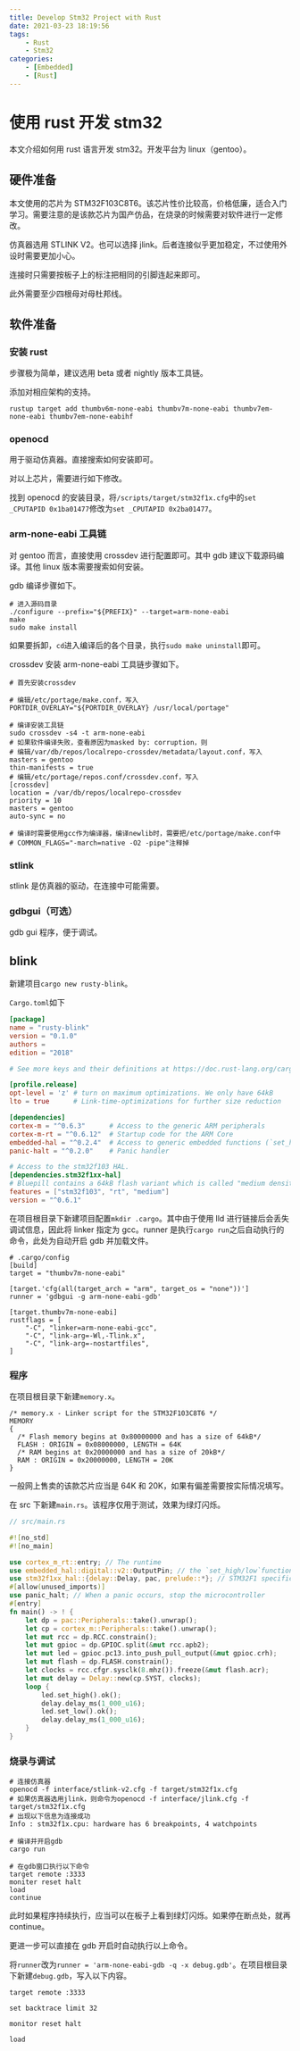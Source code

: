 ```yaml
---
title: Develop Stm32 Project with Rust
date: 2021-03-23 18:19:56
tags:
    - Rust
    - Stm32
categories:
    - [Embedded]
    - [Rust]
---
```


# 使用 rust 开发 stm32

本文介绍如何用 rust 语言开发 stm32。开发平台为 linux（gentoo）。

## 硬件准备

本文使用的芯片为 STM32F103C8T6。该芯片性价比较高，价格低廉，适合入门学习。需要注意的是该款芯片为国产仿品，在烧录的时候需要对软件进行一定修改。

仿真器选用 STLINK V2。也可以选择 jlink。后者连接似乎更加稳定，不过使用外设时需要更加小心。

连接时只需要按板子上的标注把相同的引脚连起来即可。

此外需要至少四根母对母杜邦线。

## 软件准备

### 安装 rust

步骤极为简单，建议选用 beta 或者 nightly 版本工具链。

添加对相应架构的支持。

```
rustup target add thumbv6m-none-eabi thumbv7m-none-eabi thumbv7em-none-eabi thumbv7em-none-eabihf
```

### openocd

用于驱动仿真器。直接搜索如何安装即可。

对以上芯片，需要进行如下修改。

找到 openocd 的安装目录，将`/scripts/target/stm32f1x.cfg`中的`set _CPUTAPID 0x1ba01477`修改为`set _CPUTAPID 0x2ba01477`。

### arm-none-eabi 工具链

对 gentoo 而言，直接使用 crossdev 进行配置即可。其中 gdb 建议下载源码编译。其他 linux 版本需要搜索如何安装。

gdb 编译步骤如下。

```
# 进入源码目录
./configure --prefix="${PREFIX}" --target=arm-none-eabi
make
sudo make install
```

如果要拆卸，`cd`进入编译后的各个目录，执行`sudo make uninstall`即可。

crossdev 安装 arm-none-eabi 工具链步骤如下。

```
# 首先安装crossdev

# 编辑/etc/portage/make.conf，写入
PORTDIR_OVERLAY="${PORTDIR_OVERLAY} /usr/local/portage"

# 编译安装工具链
sudo crossdev -s4 -t arm-none-eabi
# 如果软件编译失败，查看原因为masked by: corruption，则
# 编辑/var/db/repos/localrepo-crossdev/metadata/layout.conf，写入
masters = gentoo
thin-manifests = true
# 编辑/etc/portage/repos.conf/crossdev.conf，写入
[crossdev]
location = /var/db/repos/localrepo-crossdev
priority = 10
masters = gentoo
auto-sync = no

# 编译时需要使用gcc作为编译器，编译newlib时，需要把/etc/portage/make.conf中
# COMMON_FLAGS="-march=native -O2 -pipe"注释掉
```

### stlink

stlink 是仿真器的驱动，在连接中可能需要。

### gdbgui（可选）

gdb gui 程序，便于调试。

## blink

新建项目`cargo new rusty-blink`。

`Cargo.toml`如下

```toml
[package]
name = "rusty-blink"
version = "0.1.0"
authors =
edition = "2018"

# See more keys and their definitions at https://doc.rust-lang.org/cargo/reference/manifest.html

[profile.release]
opt-level = 'z' # turn on maximum optimizations. We only have 64kB
lto = true      # Link-time-optimizations for further size reduction

[dependencies]
cortex-m = "^0.6.3"      # Access to the generic ARM peripherals
cortex-m-rt = "^0.6.12"  # Startup code for the ARM Core
embedded-hal = "^0.2.4"  # Access to generic embedded functions (`set_high`)
panic-halt = "^0.2.0"    # Panic handler

# Access to the stm32f103 HAL.
[dependencies.stm32f1xx-hal]
# Bluepill contains a 64kB flash variant which is called "medium density"
features = ["stm32f103", "rt", "medium"]
version = "^0.6.1"
```

在项目根目录下新建项目配置`mkdir .cargo`。其中由于使用 lld 进行链接后会丢失调试信息，因此将 linker 指定为 gcc。runner 是执行`cargo run`之后自动执行的命令，此处为自动开启 gdb 并加载文件。

```
# .cargo/config
[build]
target = "thumbv7m-none-eabi"

[target.'cfg(all(target_arch = "arm", target_os = "none"))']
runner = 'gdbgui -g arm-none-eabi-gdb'

[target.thumbv7m-none-eabi]
rustflags = [
	"-C", "linker=arm-none-eabi-gcc",
	"-C", "link-arg=-Wl,-Tlink.x",
	"-C", "link-arg=-nostartfiles",
]
```

### 程序

在项目根目录下新建`memory.x`。

```
/* memory.x - Linker script for the STM32F103C8T6 */
MEMORY
{
  /* Flash memory begins at 0x80000000 and has a size of 64kB*/
  FLASH : ORIGIN = 0x08000000, LENGTH = 64K
  /* RAM begins at 0x20000000 and has a size of 20kB*/
  RAM : ORIGIN = 0x20000000, LENGTH = 20K
}
```

一般网上售卖的该款芯片应当是 64K 和 20K，如果有偏差需要按实际情况填写。

在 src 下新建`main.rs`。该程序仅用于测试，效果为绿灯闪烁。

```rust
// src/main.rs

#![no_std]
#![no_main]

use cortex_m_rt::entry; // The runtime
use embedded_hal::digital::v2::OutputPin; // the `set_high/low`function
use stm32f1xx_hal::{delay::Delay, pac, prelude::*}; // STM32F1 specific functions
#[allow(unused_imports)]
use panic_halt; // When a panic occurs, stop the microcontroller
#[entry]
fn main() -> ! {
    let dp = pac::Peripherals::take().unwrap();
    let cp = cortex_m::Peripherals::take().unwrap();
    let mut rcc = dp.RCC.constrain();
    let mut gpioc = dp.GPIOC.split(&mut rcc.apb2);
    let mut led = gpioc.pc13.into_push_pull_output(&mut gpioc.crh);
    let mut flash = dp.FLASH.constrain();
    let clocks = rcc.cfgr.sysclk(8.mhz()).freeze(&mut flash.acr);
    let mut delay = Delay::new(cp.SYST, clocks);
    loop {
        led.set_high().ok();
        delay.delay_ms(1_000_u16);
        led.set_low().ok();
        delay.delay_ms(1_000_u16);
    }
}
```

### 烧录与调试

```
# 连接仿真器
openocd -f interface/stlink-v2.cfg -f target/stm32f1x.cfg
# 如果仿真器选用jlink，则命令为openocd -f interface/jlink.cfg -f target/stm32f1x.cfg
# 出现以下信息为连接成功
Info : stm32f1x.cpu: hardware has 6 breakpoints, 4 watchpoints

# 编译并开启gdb
cargo run

# 在gdb窗口执行以下命令
target remote :3333
moniter reset halt
load
continue
```

此时如果程序持续执行，应当可以在板子上看到绿灯闪烁。如果停在断点处，就再 continue。

更进一步可以直接在 gdb 开启时自动执行以上命令。

将`runner`改为`runner = 'arm-none-eabi-gdb -q -x debug.gdb'`。在项目根目录下新建`debug.gdb`，写入以下内容。

```
target remote :3333

set backtrace limit 32

monitor reset halt

load
```
